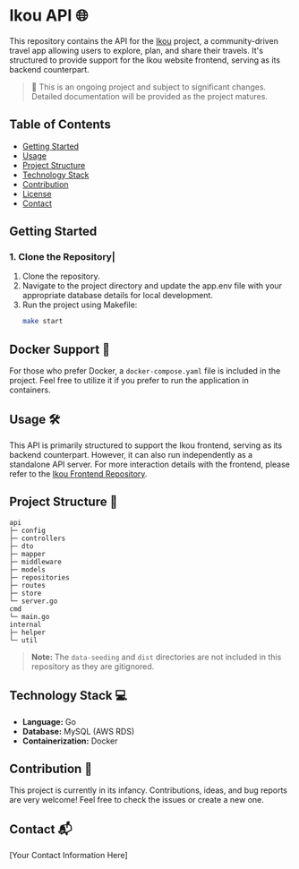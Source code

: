 # Ikou API 🌐

This repository contains the API for the [Ikou](https://ikou-web.netlify.app/) project, a community-driven travel app allowing users to explore, plan, and share their travels. It's structured to provide support for the Ikou website frontend, serving as its backend counterpart. 

> 🚨 This is an ongoing project and subject to significant changes. Detailed documentation will be provided as the project matures.

## Table of Contents
- [Getting Started](#getting-started)
- [Usage](#usage)
- [Project Structure](#project-structure)
- [Technology Stack](#technology-stack)
- [Contribution](#contribution)
- [License](#license)
- [Contact](#contact)

## Getting Started
### 1. Clone the Repository|
1. Clone the repository.
2. Navigate to the project directory and update the app.env file with your appropriate database details for local development.
4. Run the project using Makefile:
   ```sh
   make start

## Docker Support 🐳
For those who prefer Docker, a `docker-compose.yaml` file is included in the project. Feel free to utilize it if you prefer to run the application in containers.

## Usage 🛠️
This API is primarily structured to support the Ikou frontend, serving as its backend counterpart. However, it can also run independently as a standalone API server. For more interaction details with the frontend, please refer to the [Ikou Frontend Repository](https://github.com/ngfenglong/ikou-website).

## Project Structure 🌳
```plaintext
api
├─ config
├─ controllers
├─ dto
├─ mapper
├─ middleware
├─ models
├─ repositories
├─ routes
├─ store
└─ server.go
cmd
└─ main.go
internal
├─ helper
└─ util
```

> **Note:** The `data-seeding` and `dist` directories are not included in this repository as they are gitignored.

## Technology Stack 💻
- **Language:** Go
- **Database:** MySQL (AWS RDS)
- **Containerization:** Docker

## Contribution 🤝
This project is currently in its infancy. Contributions, ideas, and bug reports are very welcome! Feel free to check the issues or create a new one.

## Contact 📬
[Your Contact Information Here]

